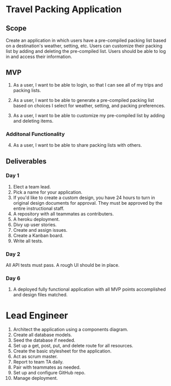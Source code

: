 # Travel Packing Application

## Scope

Create an application in which users have a pre-compiled packing list based on a destination's weather, setting, etc. Users can customize their packing list by adding and deleting the pre-compiled list. Users should be able to log in and access their information. 

## MVP

1. As a user, I want to be able to login, so that I can see all of my trips and packing lists. 

2. As a user, I want to be able to generate a pre-compiled packing list based on choices I select for weather, setting, and packing preferences. 

3. As a user, I want to be able to customize my pre-compiled list by adding and deleting items. 

### Additonal Functionality
4. As a user, I want to be able to share packing lists with others. 

## Deliverables

### Day 1
1. Elect a team lead. 
2. Pick a name for your application.
3. If you'd like to create a custom design, you have 24 hours to turn in original design documents for approval. They must be approved by the entire instructional staff. 
4. A repository with all teammates as contributers. 
5. A heroku deployment.
6. Divy up user stories.
7. Create and assign issues. 
8. Create a Kanban board. 
9. Write all tests.  

### Day 2
All API tests must pass. 
A rough UI should be in place. 

### Day 6
1. A deployed fully functional application with all MVP points accomplished and design files matched. 

# Lead Engineer
1. Architect the application using a components diagram. 
2. Create all database models.
3. Seed the database if needed.
4. Set up a get, post, put, and delete route for all resources.
5. Create the basic stylesheet for the application.
6. Act as scrum master. 
7. Report to team TA daily. 
8. Pair with teammates as needed.
9. Set up and configure GitHub repo.
10. Manage deployment.